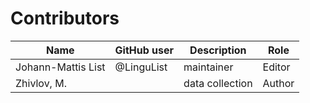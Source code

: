 # Contributors

Name | GitHub user | Description | Role
--- | --- | --- | ---
Johann-Mattis List | @LinguList | maintainer | Editor
Zhivlov, M. | | data collection | Author
